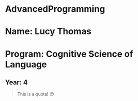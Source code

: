 # AdvancedProgramming
# Name: Lucy Thomas
# Program: Cognitive Science of Language
## Year: 4

>This is a quote! 
:blush: 
